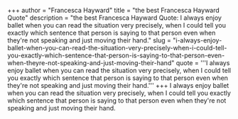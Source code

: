+++
author = "Francesca Hayward"
title = "the best Francesca Hayward Quote"
description = "the best Francesca Hayward Quote: I always enjoy ballet when you can read the situation very precisely, when I could tell you exactly which sentence that person is saying to that person even when they're not speaking and just moving their hand."
slug = "i-always-enjoy-ballet-when-you-can-read-the-situation-very-precisely-when-i-could-tell-you-exactly-which-sentence-that-person-is-saying-to-that-person-even-when-theyre-not-speaking-and-just-moving-their-hand"
quote = '''I always enjoy ballet when you can read the situation very precisely, when I could tell you exactly which sentence that person is saying to that person even when they're not speaking and just moving their hand.'''
+++
I always enjoy ballet when you can read the situation very precisely, when I could tell you exactly which sentence that person is saying to that person even when they're not speaking and just moving their hand.
